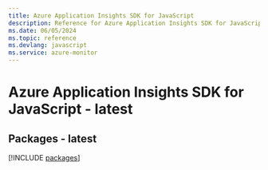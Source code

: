```yaml
---
title: Azure Application Insights SDK for JavaScript
description: Reference for Azure Application Insights SDK for JavaScript
ms.date: 06/05/2024
ms.topic: reference
ms.devlang: javascript
ms.service: azure-monitor
---
```

# Azure Application Insights SDK for JavaScript - latest
## Packages - latest
[!INCLUDE [packages](application-insights-index.md)]